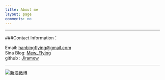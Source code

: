 ```yaml
---
title: About me
layout: page
comments: no
---
```




----

###Contact Information：        

Email: [hanbingflying@gmail.com](mailto:hanbingflying@gmail.com)     
Sina Blog: [Mew_Flying](http://weibo.com/u/1329143471)	   
github : [Jiramew](https://github.com/jiramew)        

----


[![新浪微博](http://service.t.sina.com.cn/widget/qmd/1713195262/f78fbcd2/1.png)](http://weibo.com/u/1713195262?s=6uyXnP)